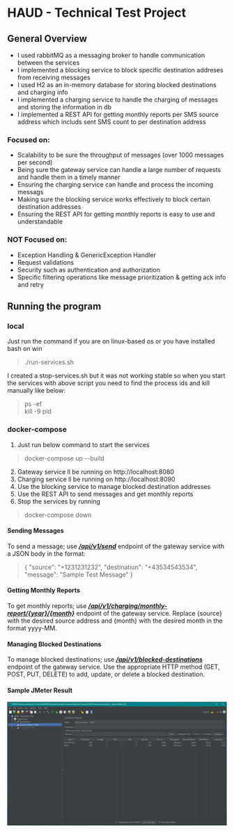 # HAUD - Technical Test Project

## General Overview

- I used rabbitMQ as a messaging broker to handle communication between the services
- I implemented a blocking service to block specific destination addreses from receiving messages
- I used H2 as an in-memory database for storing blocked destinations and charging info
- I implemented a charging service to handle the charging of messages and storing the information in db
- I implemented a REST API for getting monthly reports per SMS source address which includs sent SMS count to per destination address

### Focused on:
- Scalability to be sure the throughput of messages (over 1000 messages per second)
- Being sure the gateway service can handle a large number of requests and handle them in a timely manner
- Ensuring the charging service can handle and process the incoming messags
- Making sure the blocking service works effectively to block certain destination addresses
- Ensuring the REST API for getting monthly reports is easy to use and understandable

### NOT Focused on:
- Exception Handling & GenericException Handler
- Request validations
- Security such as authentication and authorization
- Specific filtering operations like message prioritization & getting ack info and retry

## Running the program
### local
Just run the command if you are on linux-based os or you have installed bash on win
> ./run-services.sh

I created a stop-services.sh but it was not working stable so when you start the services
with above script you need to find the process ids and kill manually like below:
> ps -ef </br>
> kill -9 pid

### docker-compose
1) Just run below command to start the services
> docker-compose up --build
2) Gateway service ll be running on http://localhost:8080
3) Charging service ll be running on http://localhost:8090
4) Use the blocking service to manage blocked destination addresses
5) Use the REST API to send messages and get monthly reports
6) Stop the services by running
> docker-compose down

#### Sending Messages

To send a message; use  <em><u><b>/api/v1/send</u></em></b> endpoint of the gateway service with a JSON body in the format:

>{
"source": "+1231231232",
"destination": "+43534543534",
"message": "Sample Test Message"
}

#### Getting Monthly Reports

To get monthly reports; use <em><u><b>/api/v1/charging/monthly-report/{year}/{month}</b></em></u> endpoint of the gateway service.
Replace {source} with the desired source address and {month} with the desired month in the format yyyy-MM.

#### Managing Blocked Destinations

To manage blocked destinations; use <em><u><b>/api/v1/blocked-destinations</b></em></u> endpoint of the gateway service.
Use the appropriate HTTP method (GET, POST, PUT, DELETE) to add, update, or delete a blocked destination.

#### Sample JMeter Result
![JMeter Sample Case](./misc/JMeter-1.JPG)